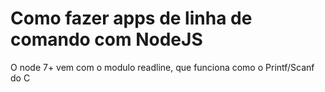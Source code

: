 # Como fazer apps de linha de comando com NodeJS

O node 7+ vem com o modulo readline, que funciona como o Printf/Scanf do C